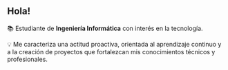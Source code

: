 ## Hola!

<!--
**albacostas/albacostas** is a ✨ _special_ ✨ repository because its `README.md` (this file) appears on your GitHub profile.

Here are some ideas to get you started:

- 🔭 I’m currently working on ...
- 🌱 I’m currently learning ...
- 👯 I’m looking to collaborate on ...
- 🤔 I’m looking for help with ...
- 💬 Ask me about ...
- 📫 How to reach me: ...
- 😄 Pronouns: ...
- ⚡ Fun fact: ...
-->
📚 Estudiante de **Ingeniería Informática** con interés en la tecnología.

💡 Me caracteriza una actitud proactiva, orientada al aprendizaje continuo y a la creación de proyectos que fortalezcan mis conocimientos técnicos y profesionales.
